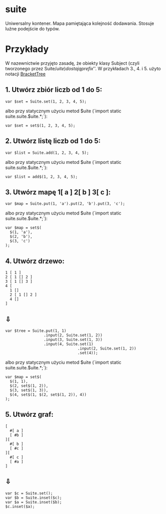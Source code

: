 # suite
Uniwersalny kontener. Mapa pamiętająca kolejność dodawania. Stosuje luźne podejście do typów. 

# Przykłady

W nazewnictwie przyjęto zasadę, że obiekty klasy Subject (czyli tworzonego przez Suite/$uite) dostają prefix '$'.
W przykładach 3., 4. i 5. użyto notacji <a href="https://github.com/lpogic/brackettree">BracketTree</a>

## 1. Utwórz zbiór liczb od 1 do 5:
```
var $set = Suite.set(1, 2, 3, 4, 5);
```
albo przy statycznym użyciu metod $uite (`import static suite.suite.$uite.*;`):
```
var $set = set$(1, 2, 3, 4, 5);
```
## 2. Utwórz listę liczb od 1 do 5:
```
var $list = Suite.add(1, 2, 3, 4, 5);
```
albo przy statycznym użyciu metod $uite (`import static suite.suite.$uite.*;`):
```
var $list = add$(1, 2, 3, 4, 5);
```
## 3. Utwórz mapę 1[ a ] 2[ b ] 3[ c ]:
```
var $map = Suite.put(1, 'a').put(2, 'b').put(3, 'c');
```
albo przy statycznym użyciu metod $uite (`import static suite.suite.$uite.*;`):
```
var $map = set$(
  $(1, 'a'),
  $(2, 'b'),
  $(3, 'c')
);
```
## 4. Utwórz drzewo: 
```
1 [ 1 ] 
2 [ 1 [] 2 ] 
3 [ 1 [] 3 ] 
4 [ 
  1 [] 
  2 [ 1 [] 2 ] 
  4 [] 
]
```
## &#x21e9;
```
var $tree = Suite.put(1, 1)
                 .input(2, Suite.set(1, 2))
                 .input(3, Suite.set(1, 3))
                 .input(4, Suite.set(1)
                                .input(2, Suite.set(1, 2))
                                .set(4));
```
albo przy statycznym użyciu metod $uite (`import static suite.suite.$uite.*;`):
```
var $map = set$(
  $(1, 1),
  $(2, set$(1, 2)),
  $(3, set$(1, 3)),
  $(4, set$(1, $(2, set$(1, 2)), 4))
);
```
## 5. Utwórz graf:
```
[ 
  #[ a ]
  [ #b ] 
][ 
  #[ b ]
  [ #c ] 
][ 
  #[ c ]
  [ #a ] 
]
```
## &#x21e9;
```
var $c = Suite.set();
var $b = Suite.inset($c);
var $a = Suite.inset($b);
$c.inset($a);
```
